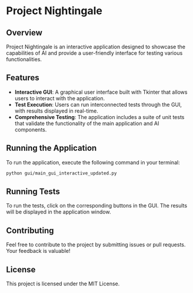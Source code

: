 # Project Nightingale

## Overview
Project Nightingale is an interactive application designed to showcase the capabilities of AI and provide a user-friendly interface for testing various functionalities.

## Features
- **Interactive GUI**: A graphical user interface built with Tkinter that allows users to interact with the application.
- **Test Execution**: Users can run interconnected tests through the GUI, with results displayed in real-time.
- **Comprehensive Testing**: The application includes a suite of unit tests that validate the functionality of the main application and AI components.

## Running the Application
To run the application, execute the following command in your terminal:
```bash
python gui/main_gui_interactive_updated.py
```

## Running Tests
To run the tests, click on the corresponding buttons in the GUI. The results will be displayed in the application window.

## Contributing
Feel free to contribute to the project by submitting issues or pull requests. Your feedback is valuable!

## License
This project is licensed under the MIT License.
